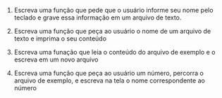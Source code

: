 1) Escreva uma função que pede que o usuário informe seu nome pelo teclado e grave essa informação em um arquivo de texto.

2) Escreva uma função que peça ao usuário o nome de um arquivo de texto e imprima o seu conteúdo

3) Escreva uma funação que leia o conteúdo do arquivo de exemplo e o escreva em um novo arquivo

4) Escreva uma função que peça ao usuário um número, percorra o arquivo de exemplo, e escreva na tela o nome correspondente ao número

   
